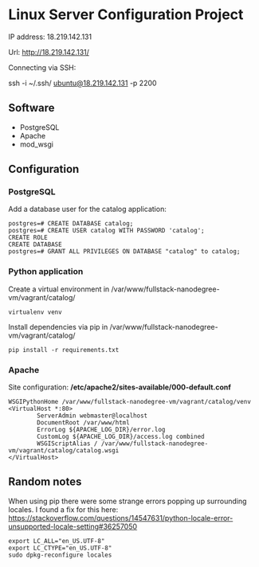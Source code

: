 # Linux Server Configuration Project

IP address: 18.219.142.131

Url: http://18.219.142.131/

Connecting via SSH:

ssh -i ~/.ssh/<key> ubuntu@18.219.142.131 -p 2200

## Software

* PostgreSQL
* Apache
* mod_wsgi

## Configuration

### PostgreSQL

Add a database user for the catalog application:

    postgres=# CREATE DATABASE catalog;
    postgres=# CREATE USER catalog WITH PASSWORD 'catalog';
    CREATE ROLE
    CREATE DATABASE
    postgres=# GRANT ALL PRIVILEGES ON DATABASE "catalog" to catalog;
    
### Python application

Create a virtual environment in /var/www/fullstack-nanodegree-vm/vagrant/catalog/

    virtualenv venv

Install dependencies via pip in  /var/www/fullstack-nanodegree-vm/vagrant/catalog/

    pip install -r requirements.txt

### Apache

Site configuration:
**/etc/apache2/sites-available/000-default.conf**

    WSGIPythonHome /var/www/fullstack-nanodegree-vm/vagrant/catalog/venv
    <VirtualHost *:80>
            ServerAdmin webmaster@localhost
            DocumentRoot /var/www/html
            ErrorLog ${APACHE_LOG_DIR}/error.log
            CustomLog ${APACHE_LOG_DIR}/access.log combined
            WSGIScriptAlias / /var/www/fullstack-nanodegree-vm/vagrant/catalog/catalog.wsgi
    </VirtualHost>


## Random notes
When using pip there were some strange errors popping up surrounding locales.
I found a fix for this here: https://stackoverflow.com/questions/14547631/python-locale-error-unsupported-locale-setting#36257050

    export LC_ALL="en_US.UTF-8"
    export LC_CTYPE="en_US.UTF-8"
    sudo dpkg-reconfigure locales
        
        
